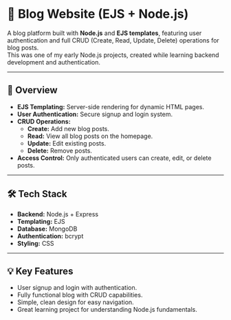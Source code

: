 # 📝 Blog Website (EJS + Node.js)

A blog platform built with **Node.js** and **EJS templates**, featuring user authentication and full CRUD (Create, Read, Update, Delete) operations for blog posts.  
This was one of my early Node.js projects, created while learning backend development and authentication.

---

## 🚀 Overview
- **EJS Templating:** Server-side rendering for dynamic HTML pages.
- **User Authentication:** Secure signup and login system.
- **CRUD Operations:**
  - **Create:** Add new blog posts.
  - **Read:** View all blog posts on the homepage.
  - **Update:** Edit existing posts.
  - **Delete:** Remove posts.
- **Access Control:** Only authenticated users can create, edit, or delete posts.

---

## 🛠 Tech Stack
- **Backend:** Node.js + Express
- **Templating:** EJS
- **Database:** MongoDB
- **Authentication:** bcrypt
- **Styling:** CSS

---

## 💡 Key Features
- User signup and login with authentication.
- Fully functional blog with CRUD capabilities.
- Simple, clean design for easy navigation.
- Great learning project for understanding Node.js fundamentals.
